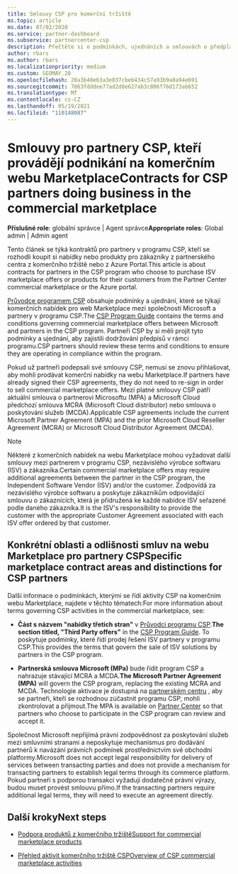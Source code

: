 ```yaml
---
title: Smlouvy CSP pro komerční tržiště
ms.topic: article
ms.date: 07/02/2020
ms.service: partner-dashboard
ms.subservice: partnercenter-csp
description: Přečtěte si o podmínkách, ujednáních a smlouvách o předplatných pro produkty ISV třetích stran zakoupené partnery CSP na komerčním tržišti.
author: rbars
ms.author: rbars
ms.localizationpriority: medium
ms.custom: SEOMAY.20
ms.openlocfilehash: 28a3b40eb3a3e037cbeb434c57a93b9a0a94e691
ms.sourcegitcommit: 7063fdddee77ad2d8e627ab3c806f76d173ab652
ms.translationtype: MT
ms.contentlocale: cs-CZ
ms.lasthandoff: 05/19/2021
ms.locfileid: "110148087"
---
```

# <a name="contracts-for-csp-partners-doing-business-in-the-commercial-marketplace"></a><span data-ttu-id="7951c-103">Smlouvy pro partnery CSP, kteří provádějí podnikání na komerčním webu Marketplace</span><span class="sxs-lookup"><span data-stu-id="7951c-103">Contracts for CSP partners doing business in the commercial marketplace</span></span>


<span data-ttu-id="7951c-104">**Příslušné role**: globální správce | Agent správce</span><span class="sxs-lookup"><span data-stu-id="7951c-104">**Appropriate roles**: Global admin | Admin agent</span></span>

<span data-ttu-id="7951c-105">Tento článek se týká kontraktů pro partnery v programu CSP, kteří se rozhodli koupit si nabídky nebo produkty pro zákazníky z partnerského centra z komerčního tržiště nebo z Azure Portal.</span><span class="sxs-lookup"><span data-stu-id="7951c-105">This article is about contracts for partners in the CSP program who choose to purchase ISV marketplace offers or products for their customers from the Partner Center commercial marketplace or the Azure portal.</span></span>

<span data-ttu-id="7951c-106">[Průvodce programem CSP](https://go.microsoft.com/fwlink/p/?LinkId=617100) obsahuje podmínky a ujednání, které se týkají komerčních nabídek pro web Marketplace mezi společností Microsoft a partnery v programu CSP.</span><span class="sxs-lookup"><span data-stu-id="7951c-106">The [CSP Program Guide](https://go.microsoft.com/fwlink/p/?LinkId=617100) contains the terms and conditions governing commercial marketplace offers between Microsoft and partners in the CSP program.</span></span> <span data-ttu-id="7951c-107">Partneři CSP by si měli projít tyto podmínky a ujednání, aby zajistili dodržování předpisů v rámci programu.</span><span class="sxs-lookup"><span data-stu-id="7951c-107">CSP partners should review these terms and conditions to ensure they are operating in compliance within the program.</span></span>  

<span data-ttu-id="7951c-108">Pokud už partneři podepsali své smlouvy CSP, nemusí se znovu přihlašovat, aby mohli prodávat komerční nabídky na webu Marketplace.</span><span class="sxs-lookup"><span data-stu-id="7951c-108">If partners have already signed their CSP agreements, they do not need to re-sign in order to sell commercial marketplace offers.</span></span> <span data-ttu-id="7951c-109">Mezi platné smlouvy CSP patří aktuální smlouva o partnerovi Microsoftu (MPA) a Microsoft Cloud předchozí smlouva MCRA (Microsoft Cloud distributor) nebo smlouva o poskytování služeb (MCDA).</span><span class="sxs-lookup"><span data-stu-id="7951c-109">Applicable CSP agreements include the current Microsoft Partner Agreement (MPA) and the prior Microsoft Cloud Reseller Agreement (MCRA) or Microsoft Cloud Distributor Agreement (MCDA).</span></span>

>[!NOTE]
> <span data-ttu-id="7951c-110">Některé z komerčních nabídek na webu Marketplace mohou vyžadovat další smlouvy mezi partnerem v programu CSP, nezávislého výrobce softwaru (ISV) a zákazníka.</span><span class="sxs-lookup"><span data-stu-id="7951c-110">Certain commercial marketplace offers may require additional agreements between the partner in the CSP program, the Independent Software Vendor (ISV) and/or the customer.</span></span> <span data-ttu-id="7951c-111">Zodpovídá za nezávislého výrobce softwaru a poskytuje zákazníkům odpovídající smlouvu o zákaznících, která je přidružená ke každé nabídce ISV seřazené podle daného zákazníka.</span><span class="sxs-lookup"><span data-stu-id="7951c-111">It is the ISV's responsibility to provide the customer with the appropriate Customer Agreement associated with each ISV offer ordered by that customer.</span></span>

## <a name="specific-marketplace-contract-areas-and-distinctions-for-csp-partners"></a><span data-ttu-id="7951c-112">Konkrétní oblasti a odlišnosti smluv na webu Marketplace pro partnery CSP</span><span class="sxs-lookup"><span data-stu-id="7951c-112">Specific marketplace contract areas and distinctions for CSP partners</span></span>

<span data-ttu-id="7951c-113">Další informace o podmínkách, kterými se řídí aktivity CSP na komerčním webu Marketplace, najdete v těchto tématech:</span><span class="sxs-lookup"><span data-stu-id="7951c-113">For more information about terms governing CSP activities in the commercial marketplace, see:</span></span>

- <span data-ttu-id="7951c-114">**Část s názvem "nabídky třetích stran"** v [Průvodci programu CSP](https://go.microsoft.com/fwlink/p/?LinkId=617100).</span><span class="sxs-lookup"><span data-stu-id="7951c-114">**The section titled, "Third Party offers"** in the [CSP Program Guide](https://go.microsoft.com/fwlink/p/?LinkId=617100).</span></span> <span data-ttu-id="7951c-115">To poskytuje podmínky, které řídí prodej řešení ISV partnery v programu CSP.</span><span class="sxs-lookup"><span data-stu-id="7951c-115">This provides the terms that govern the sale of ISV solutions by partners in the CSP program.</span></span>

- <span data-ttu-id="7951c-116">**Partnerská smlouva Microsoft (MPa)** bude řídit program CSP a nahrazuje stávající MCRA a MCDA.</span><span class="sxs-lookup"><span data-stu-id="7951c-116">**The Microsoft Partner Agreement (MPA)** will govern the CSP program, replacing the existing MCRA and MCDA.</span></span> <span data-ttu-id="7951c-117">Technologie aktivace je dostupná na [partnerském centru](https://partner.microsoft.com/pcv/dashboard/overview) , aby se partneři, kteří se rozhodnou zúčastnit programu CSP, mohli zkontrolovat a přijmout.</span><span class="sxs-lookup"><span data-stu-id="7951c-117">The MPA is available on [Partner Center](https://partner.microsoft.com/pcv/dashboard/overview) so that partners who choose to participate in the CSP program can review and accept it.</span></span>
  
<span data-ttu-id="7951c-118">Společnost Microsoft nepřijímá právní zodpovědnost za poskytování služeb mezi smluvními stranami a neposkytuje mechanismus pro dodávání partnerů k navázání právních podmínek prostřednictvím své obchodní platformy.</span><span class="sxs-lookup"><span data-stu-id="7951c-118">Microsoft does not accept legal responsibility for delivery of services between transacting parties and does not provide a mechanism for transacting partners to establish legal terms through its commerce platform.</span></span> <span data-ttu-id="7951c-119">Pokud partneři s podporou transakcí vyžadují dodatečné právní výrazy, budou muset provést smlouvu přímo.</span><span class="sxs-lookup"><span data-stu-id="7951c-119">If the transacting partners require additional legal terms, they will need to execute an agreement directly.</span></span>

## <a name="next-steps"></a><span data-ttu-id="7951c-120">Další kroky</span><span class="sxs-lookup"><span data-stu-id="7951c-120">Next steps</span></span>

- [<span data-ttu-id="7951c-121">Podpora produktů z komerčního tržiště</span><span class="sxs-lookup"><span data-stu-id="7951c-121">Support for commercial marketplace products</span></span>](csp-commercial-marketplace-support.md)

- [<span data-ttu-id="7951c-122">Přehled aktivit komerčního tržiště CSP</span><span class="sxs-lookup"><span data-stu-id="7951c-122">Overview of CSP commercial marketplace activities</span></span>](csp-commercial-marketplace-overview.md)
